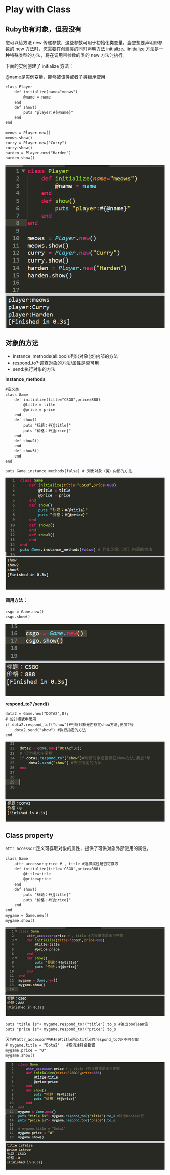 # Play with Class

## Ruby也有对象，但我没有

您可以给方法 new 传递参数，这些参数可用于初始化类变量。当您想要声明带参数的 new 方法时，您需要在创建类的同时声明方法 initialize。initialize 方法是一种特殊类型的方法，将在调用带参数的类的 new 方法时执行。

下面的实例创建了 initialize 方法：

@name是实例变量，能够被该类或者子类继承使用

```text
class Player
	def initialize(name="meows")
		@name = name
	end
	def show()
		puts "player:#{@name}"
	end
end

meows = Player.new()
meows.show()
curry = Player.new("Curry")
curry.show()
harden = Player.new("Harden")
harden.show()
```

![Class](../.gitbook/assets/image%20%2816%29.png)

## 对象的方法

* instance\_methods\(all:bool\):列出对象\(类\)内部的方法
* respond\_to?:调查对象的方法/属性是否可用
* send:执行对象的方法

**instance\_methods**

```text
#定义类
class Game
	def initialize(title="CSGO",price=888)
		@title = title
		@price = price
	end
	def show()
		puts "标题：#{@title}"
		puts "价格：#{@price}"
	end
	def show2()
	end
	def show3()
	end
end
```

```text
puts Game.instance_methods(false) # 列出对象（类）内部的方法
```

![.instance\_methods](../.gitbook/assets/image%20%2828%29.png)

#### 调用方法：

```text
csgo = Game.new()
csgo.show()
```

![use a method](../.gitbook/assets/image%20%2818%29.png)

**respond\_to? /send\(\)**

```text
dota2 = Game.new("DOTA2",0);
# 设计模式中常用
if dota2.respond_to?("show")#判断对象是否存在show方法,要加?号
	dota2.send("show") #执行指定的方法
end
```

![send/respond\_to?](../.gitbook/assets/image%20%2852%29.png)

## **C**lass property

`attr_accessor`:定义可存取对象的属性，提供了可供对象外部使用的属性。

```text
class Game
	attr_accessor:price # , title #选择属性是否可存取
	def initialize(title='CSGO',price=888)
		@title=title
		@price=price
	end
	def show()
		puts "标题：#{@title}"
		puts "价格：#{@price}"
	end
end
mygame = Game.new()
mygame.show()
```

![](../.gitbook/assets/image%20%2832%29.png)

```text
puts "title is"+ mygame.respond_to?("title").to_s #输出boolean值
puts "price is"+ mygame.respond_to?("price").to_s

因为在attr_accessor中未标记title所以title的respond_to为F不可存取
# mygame.title = "Dota2"   #取消注释会报错 
mygame.price = "0"
mygame.show()
```

![](../.gitbook/assets/image%20%2855%29.png)

